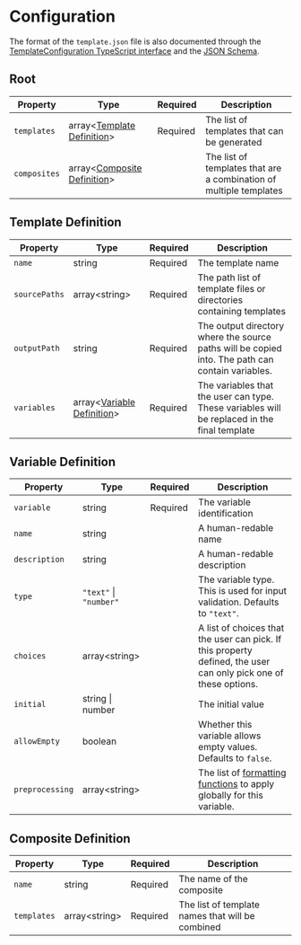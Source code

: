 # Configuration

The format of the `template.json` file is also documented through the [TemplateConfiguration TypeScript interface](https://github.com/Guichaguri/jatg/blob/main/src/models/template.model.ts) and the [JSON Schema](https://github.com/Guichaguri/jatg/blob/main/templates.schema.json).

## Root

| Property     | Type                                                  | Required | Description                                                        |
|--------------|-------------------------------------------------------|----------|--------------------------------------------------------------------|
| `templates`  | array\<[Template Definition](#template-definition)>   | Required | The list of templates that can be generated                        |
| `composites` | array\<[Composite Definition](#composite-definition)> |          | The list of templates that are a combination of multiple templates |

## Template Definition

| Property      | Type                                                | Required | Description                                                                                      |
|---------------|-----------------------------------------------------|----------|--------------------------------------------------------------------------------------------------|
| `name`        | string                                              | Required | The template name                                                                                |
| `sourcePaths` | array\<string>                                      | Required | The path list of template files or directories containing templates                              |
| `outputPath`  | string                                              | Required | The output directory where the source paths will be copied into. The path can contain variables. |
| `variables`   | array\<[Variable Definition](#variable-definition)> | Required | The variables that the user can type. These variables will be replaced in the final template     |

## Variable Definition

| Property        | Type                   | Required | Description                                                                                                      |
|-----------------|------------------------|----------|------------------------------------------------------------------------------------------------------------------|
| `variable`      | string                 | Required | The variable identification                                                                                      |
| `name`          | string                 |          | A human-redable name                                                                                             |
| `description`   | string                 |          | A human-redable description                                                                                      |
| `type`          | `"text"` \| `"number"` |          | The variable type. This is used for input validation. Defaults to `"text"`.                                      |
| `choices`       | array\<string>         |          | A list of choices that the user can pick. If this property defined, the user can only pick one of these options. |
| `initial`       | string \| number       |          | The initial value                                                                                                |
| `allowEmpty`    | boolean                |          | Whether this variable allows empty values. Defaults to `false`.                                                  |
| `preprocessing` | array\<string>         |          | The list of [formatting functions](./variables.md#formatting-functions) to apply globally for this variable.     |

## Composite Definition

| Property    | Type           | Required | Description                                      |
|-------------|----------------|----------|--------------------------------------------------|
| `name`      | string         | Required | The name of the composite                        |
| `templates` | array\<string> | Required | The list of template names that will be combined |

